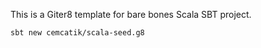 This is a Giter8 template for bare bones Scala SBT project.

```
sbt new cemcatik/scala-seed.g8
```
